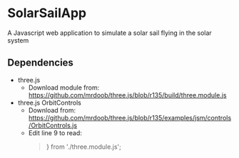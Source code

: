 SolarSailApp
============

A Javascript web application to simulate a solar sail flying in the solar system

Dependencies
------------

- three.js
  + Download module from: https://github.com/mrdoob/three.js/blob/r135/build/three.module.js
- three.js OrbitControls
  + Download from: https://github.com/mrdoob/three.js/blob/r135/examples/jsm/controls/OrbitControls.js
  + Edit line 9 to read:
    > } from './three.module.js';
